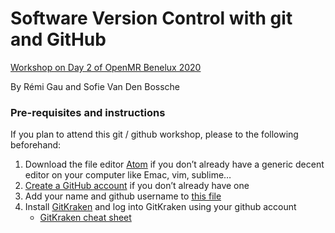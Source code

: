 # Software Version Control with git and GitHub

[Workshop on Day 2 of OpenMR Benelux 2020](https://openmrbenelux.github.io/page-program/#day2)

By Rémi Gau and Sofie Van Den Bossche

### Pre-requisites and instructions

If you plan to attend this git / github workshop, please to the following beforehand:

1. Download the file editor [Atom](https://atom.io/) if you don’t already have a generic decent editor on your computer like Emac, vim, sublime… 
2. [Create a GitHub account](https://github.com) if you don’t already have one
3. Add your name and github username to [this file](https://docs.google.com/spreadsheets/d/1dOkVPZyK1qlVoE0pl5C05xb788QQBjwpx_ERz5TbKlQ/edit?usp=sharing)
4. Install [GitKraken](https://www.gitkraken.com/) and log into GitKraken using your github account
    - [GitKraken cheat sheet](https://www.gitkraken.com/downloads/gitkraken-for-github-cheat-sheet-v3.pdf)
